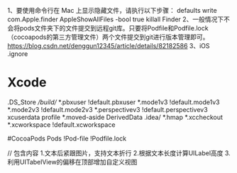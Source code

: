 1、要使用命令行在 Mac 上显示隐藏文件，请执行以下步骤：
defaults write com.Apple.finder AppleShowAllFiles -bool true
killall Finder
2、一般情况下不会将pods文件夹下的文件提交到远程git库。只要将Podfile和Podfile.lock（cocoapods的第三方管理文件）两个文件提交到git进行版本管理即可。
https://blog.csdn.net/denggun12345/article/details/82182586
3、iOS .ignore

# Xcode
.DS_Store
*/build/*
*.pbxuser
!default.pbxuser
*.mode1v3
!default.mode1v3
*.mode2v3
!default.mode2v3
*.perspectivev3
!default.perspectivev3
xcuserdata
profile
*.moved-aside
DerivedData
.idea/
*.hmap
*.xccheckout
*.xcworkspace
!default.xcworkspace

#CocoaPods
Pods
!Pod-file
!Podfile.lock
 
 
 // 包含内容
 1.文本后紧跟图片，支持文本折行
 2.根据文本长度计算UILabel高度
 3.利用UITabelView的偏移在顶部增加自定义视图